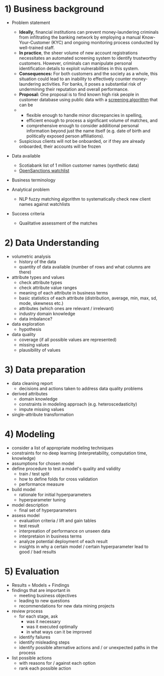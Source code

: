 # 1) Business background
- Problem statement
  - __Ideally__, financial institutions can prevent money-laundering criminals from infiltrating the banking network by employing a manual Know-Your-Customer (KYC) and ongoing monitoring process conducted by well-trained staff.
  - __In practice__, the sheer volume of new account registrations necessitates an automated screening system to identify trustworthy customers. However, criminals can manipulate personal identification details to exploit vulnerabilities in this system.
  - __Consequences:__ For both customers and the society as a whole, this situation could lead to an inability to effectively counter money-laundering activities. For banks, it poses a substantial risk of undermining their reputation and overall performance.
  - __Proposal:__ One proposal is to find known high risk people in customer database using public data with a <ins>screening algorithm</ins> that can be
  -   - flexible enough to handle minor discrepancies in spelling,
      - efficient enough to process a significant volume of matches, and
      - comprehensive enough to consider addiitional personal information beyond just the name itself (e.g. date of birth and politically exposed person affiliations).
  - Suspicious clients will not be onboarded, or if they are already onboarded, their accounts will be frozen

- Data available
  - Scotiabank list of 1 million customer names (synthetic data)
  - [OpenSanctions watchlist](https://www.opensanctions.org/datasets/default/)
- Business terminology
- Analytical problem
  - NLP fuzzy matching algorithm to systematically check new client names against watchlists
- Success criteria
  - Qualitative assessment of the matches
 
# 2) Data Understanding
- volumetric analysis
  - history of the data
  - quantity of data available (number of rows and what columns are there)
- attribute types and values
  - check attribute types
  - check attribute value ranges
  - meaning of each attribute in business terms
  - basic statistics of each attribute (distribution, average, min, max, sd, mode, skewness etc.)
  - attributes (which ones are relevant / irrelevant)
  - industry domain knowledge
  - data imbalance?
- data exploration
  - hypothesis
- data quality
  - coverage (if all possible values are represented)
  - missing values
  - plausibility of values

# 3) Data preparation
- data cleaning report
  - decisions and actions taken to address data quality problems
- derived attributes
  - domain knowledge
  - constraints in modeling approach (e.g. heteroscedasticity)
  - impute missing values
- single-attribute transformation

# 4) Modeling
- consider a list of appropriate modeling techniques
- constraints for no deep learning (interpretability, computation time, knowledge)
- assumptions for chosen model
- define procedure to test a model's quality and validity
  - train / test split
  - how to define folds for cross validation
  - performance measure
- build model
  - rationale for initial hyperparameters
  - hyperparameter tuning
- model description
  - final set of hyperparameters
- assess model
  - evaluation criteria / lift and gain tables
  - test result
  - interpreation of performance on unseen data
  - interpretaion in business terms
  - analyze potential deployment of each result
  - insights in why a certain model / certain hyperparameter lead to good / bad results

# 5) Evaluation
- Results = Models + Findings
- findings that are important in
  - meeting business objectives
  - leading to new questions
  - recommendations for new data mining projects
- review process
  - for each stage, ask
    - was it necessary
    - was it executed optimally
    - in what ways can it be improved
  - identify failures
  - identify misleading steps
  - identify possible alternative actions and / or unexpected paths in the process
- list possible actions
  - with reasons for / against each option
  - rank each possible action
